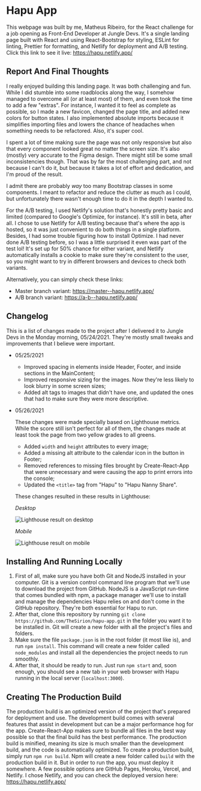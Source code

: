 # Hapu App 
This webpage was built by me, Matheus Ribeiro, for the React challenge for a job opening as Front-End Developer at Jungle Devs. It's a single landing page built with React and using React-Bootstrap for styling, ESLint for linting, Prettier for formatting, and Netlify for deployment and A/B testing. Click this link to see it live: https://hapu.netlify.app/

## Report And Final Thoughts
I really enjoyed building this landing page. It was both challenging and fun. While I did stumble into some roadblocks along the way, I somehow managed to overcome all (or at least most) of them, and even took the time to add a few "extras". For instance, I wanted it to feel as complete as possible, so I made a new favicon, changed the page title, and added new colors for button states. I also implemented absolute imports because it simplifies importing files and lowers the chance of headaches when something needs to be refactored. Also, it's super cool.

I spent a lot of time making sure the page was not only responsive but also that every component looked great no matter the screen size. It's also (mostly) very accurate to the Figma design. There might still be some small inconsistencies though. That was by far the most challenging part, and not because I can't do it, but because it takes a lot of effort and dedication, and I'm proud of the result.

I admit there are probably *way* too many Bootstrap classes in some components. I meant to refactor and reduce the clutter as much as I could, but unfortunately there wasn't enough time to do it in the depth I wanted to.

For the A/B testing, I used Netlify's solution that's honestly pretty basic and limited (compared to Google's Optimize, for instance). It's still in beta, after all. I chose to use Netlify for A/B testing because that's where the app is hosted, so it was just convenient to do both things in a single platform. Besides, I had some trouble figuring how to install Optimize. I had never done A/B testing before, so I was a little surprised it even was part of the test lol!
It's set up for 50% chance for either variant, and Netlify automatically installs a cookie to make sure they're consistent to the user, so you might want to try in different browsers and devices to check both variants. 

Alternatively, you can simply check these links: 
- Master branch variant: https://master--hapu.netlify.app/
- A/B branch variant: https://a-b--hapu.netlify.app/

## Changelog
This is a list of changes made to the project after I delivered it to Jungle Devs in the Monday morning, 05/24/2021. They're mostly small tweaks and improvements that I believe were important.

- 05/25/2021
  - Improved spacing in elements inside Header, Footer, and inside sections in the MainContent;
  - Improved responsive sizing for the images. Now they're less likely to look blurry in some screen sizes;
  - Added alt tags to images that didn't have one, and updated the ones that had to make sure they were more descriptive.
- 05/26/2021
  
  These changes were made specially based on Lighthouse metrics. While the score still isn't perfect for all of them, the changes made at least took the page from two yellow grades to all greens.
  - Added `width` and `height` attributes to every image;
  - Added a missing alt attribute to the calendar icon in the button in Footer; 
  - Removed references to missing files brought by Create-React-App that were unnecessary and were causing the app to print errors into the console;
  - Updated the `<title>` tag from "Hapu" to "Hapu Nanny Share".
  
  These changes resulted in these results in Lighthouse: 

  *Desktop*

  <img src="https://imgur.com/2KGf5gq.png" alt="Lighthouse result on desktop" style="display: block" />

  *Mobile*
  
  <img src="https://i.imgur.com/zUsLULB.png" alt="Lighthouse result on mobile" style="display: block" />

## Installing And Running Locally
1. First of all, make sure you have both Git and NodeJS installed in your computer. Git is a version control command line program that we'll use to download the project from GitHub. NodeJS is a JavaScript run-time that comes bundled with npm, a package manager we'll use to install and manage the dependencies Hapu relies on and don't come in the GitHub repository. They're both essential for Hapu to run. 
2. After that, clone this repository by running `git clone https://github.com/TheSirion/hapu-app.git` in the folder you want it to be installed in. Git will create a new folder with all the project's files and folders. 
3. Make sure the file `package.json` is in the root folder (it most like is), and run `npm install`. This command will create a new folder called `node_modules` and install all the dependencies the project needs to run smoothly. 
4. After that, it should be ready to run. Just run `npm start` and, soon enough, you should see a new tab in your web browser with Hapu running in the local server (`localhost:3000`).
  
## Creating The Production Build
The production build is an optimized version of the project that's prepared for deployment and use. The development build comes with several features that assist in development but can be a major performance hog for the app. Create-React-App makes sure to bundle all files in the best way possible so that the final build has the best performance. The production build is minified, meaning its size is much smaller than the development build, and the code is automatically optimized. 
To create a production build, simply run `npm run build`. Npm will create a new folder called `build` with the production build in it. 
But in order to run the app, you must deploy it somewhere. A few possible options are GitHub Pages, Heroku, Vercel, and Netlify. I chose Netlify, and you can check the deployed version here: https://hapu.netlify.app/

